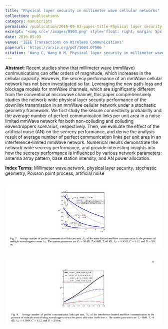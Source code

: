 ```yaml
---
title: "Physical layer security in millimeter wave cellular networks"
collection: publications
category: manuscripts
permalink: /publication/2016-05-03-paper-title-Physical layer security in millimeter wave cellular networks
excerpt: "<img src='/images/0503.png' style='float: right; margin: 5px;'>This paper investigates the physical layer security of millimeter wave (mmWave) cellular networks using stochastic geometry. It analyzes the secure connectivity probability and average number of perfect communication links per unit area for both noise-limited and interference-limited scenarios, considering non-colluding and colluding eavesdroppers. The study shows the importance of antenna array patterns and eavesdropper intensity in determining the secrecy performance and provides insights into optimal power allocation for artificial noise in mmWave networks."
date: 2016-05-03
venue: 'IEEE Transactions on Wireless Communications'
paperurl: 'https://arxiv.org/pdf/1604.07506 '
citation: 'Wang C, Wang H M. Physical layer security in millimeter wave cellular networks[J]. IEEE Transactions on Wireless Communications, 2016, 15(8): 5569-5585.'
---
```



**Abstract**: Recent studies show that millimeter wave (mmWave) communications can offer orders of magnitude, which increases in the cellular capacity. However, the secrecy performance of an mmWave cellular network has not been investigated so far. Leveraging the new path-loss and blockage models for mmWave channels, which are significantly different from the conventional microwave channel, this paper comprehensively studies the network-wide physical layer security performance of the downlink transmission in an mmWave cellular network under a stochastic geometry framework. We first study the secure connectivity probability and the average number of perfect communication links per unit area in a noise-limited mmWave network for both non-colluding and colluding eavesdroppers scenarios, respectively. Then, we evaluate the effect of the artificial noise (AN) on the secrecy performance, and derive the analysis result of average number of perfect communication links per unit area in an interference-limited mmWave network. Numerical results demonstrate the network-wide secrecy performance, and provide interesting insights into how the secrecy performance is influenced by various network parameters: antenna array pattern, base station intensity, and AN power allocation.


**Index Terms**: Millimeter wave network, physical layer security, stochastic geometry, Poisson point process, artificial noise


<br/><img src='/images/PLSI.png' width = "600">

<br/><img src='/images/PLSI1.png' width = "600">
